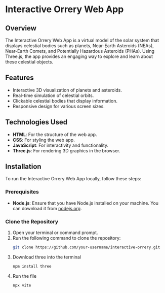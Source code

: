 # Interactive Orrery Web App

## Overview

The Interactive Orrery Web App is a virtual model of the solar system that displays celestial bodies such as planets, Near-Earth Asteroids (NEAs), Near-Earth Comets, and Potentially Hazardous Asteroids (PHAs). Using Three.js, the app provides an engaging way to explore and learn about these celestial objects.

## Features

- Interactive 3D visualization of planets and asteroids.
- Real-time simulation of celestial orbits.
- Clickable celestial bodies that display information.
- Responsive design for various screen sizes.

## Technologies Used

- **HTML**: For the structure of the web app.
- **CSS**: For styling the web app.
- **JavaScript**: For interactivity and functionality.
- **Three.js**: For rendering 3D graphics in the browser.

## Installation

To run the Interactive Orrery Web App locally, follow these steps:

### Prerequisites

- **Node.js**: Ensure that you have Node.js installed on your machine. You can download it from [nodejs.org](https://nodejs.org/).

### Clone the Repository

1. Open your terminal or command prompt.
2. Run the following command to clone the repository:
   ```bash
   git clone https://github.com/your-username/interactive-orrery.git
3. Download three into the terminal
   ```bash
   npm install three
4. Run the file
   ```bash
   npx vite
   
   
